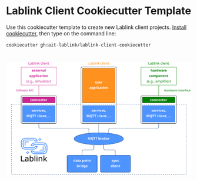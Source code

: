 # Lablink Client Cookiecutter Template

Use this cookiecutter template to create new Lablink client projects.
[Install cookiecutter](https://cookiecutter.readthedocs.io/en/latest/installation.html), then type on the command line:
```
cookiecutter gh:ait-lablink/lablink-client-cookiecutter
```

#

<p align="center">
  <img src="https://github.com/AIT-Lablink/lablink-docs-main/blob/main/source/img/lablink-architecture-animated.svg" alt="Lablink Architecture" width="600"/>
</p>
